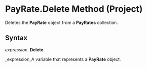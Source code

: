 
# PayRate.Delete Method (Project)

Deletes the  **PayRate** object from a **PayRates** collection.


## Syntax

 _expression_. **Delete**

 _expression_A variable that represents a  **PayRate** object.

